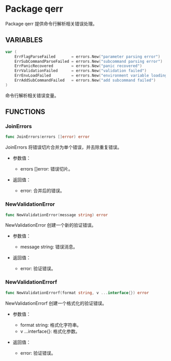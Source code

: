 # Package qerr

Package qerr 提供命令行解析相关错误处理。

## VARIABLES

```go
var (
    ErrFlagParseFailed       = errors.New("parameter parsing error")             // 全局实例标志解析错误
    ErrSubCommandParseFailed = errors.New("subcommand parsing error")            // 子命令标志解析错误
    ErrPanicRecovered        = errors.New("panic recovered")                     // 恐慌捕获错误
    ErrValidationFailed      = errors.New("validation failed")                   // 参数验证失败错误
    ErrEnvLoadFailed         = errors.New("environment variable loading failed") // 环境变量加载失败错误
    ErrAddSubCommandFailed   = errors.New("add subcommand failed")               // 添加子命令失败错误
)
```

命令行解析相关错误变量。

## FUNCTIONS

### JoinErrors

```go
func JoinErrors(errors []error) error
```

JoinErrors 将错误切片合并为单个错误，并去除重复错误。

- 参数值：
  - errors []error: 错误切片。

- 返回值：
  - error: 合并后的错误。

### NewValidationError

```go
func NewValidationError(message string) error
```

NewValidationError 创建一个新的验证错误。

- 参数值：
  - message string: 错误消息。

- 返回值：
  - error: 验证错误。

### NewValidationErrorf

```go
func NewValidationErrorf(format string, v ...interface{}) error
```

NewValidationErrorf 创建一个格式化的验证错误。

- 参数值：
  - format string: 格式化字符串。
  - v ...interface{}: 格式化参数。

- 返回值：
  - error: 验证错误。